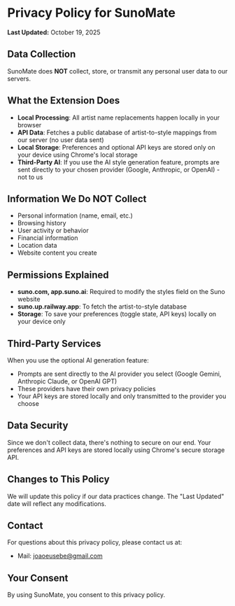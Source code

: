 # Privacy Policy for SunoMate

**Last Updated:** October 19, 2025

## Data Collection

SunoMate does **NOT** collect, store, or transmit any personal user data to our servers.

## What the Extension Does

- **Local Processing**: All artist name replacements happen locally in your browser
- **API Data**: Fetches a public database of artist-to-style mappings from our server (no user data sent)
- **Local Storage**: Preferences and optional API keys are stored only on your device using Chrome's local storage
- **Third-Party AI**: If you use the AI style generation feature, prompts are sent directly to your chosen provider (Google, Anthropic, or OpenAI) - not to us

## Information We Do NOT Collect

- Personal information (name, email, etc.)
- Browsing history
- User activity or behavior
- Financial information
- Location data
- Website content you create

## Permissions Explained

- **suno.com, app.suno.ai**: Required to modify the styles field on the Suno website
- **suno.up.railway.app**: To fetch the artist-to-style database
- **Storage**: To save your preferences (toggle state, API keys) locally on your device only

## Third-Party Services

When you use the optional AI generation feature:
- Prompts are sent directly to the AI provider you select (Google Gemini, Anthropic Claude, or OpenAI GPT)
- These providers have their own privacy policies
- Your API keys are stored locally and only transmitted to the provider you choose

## Data Security

Since we don't collect data, there's nothing to secure on our end. Your preferences and API keys are stored locally using Chrome's secure storage API.

## Changes to This Policy

We will update this policy if our data practices change. The "Last Updated" date will reflect any modifications.

## Contact

For questions about this privacy policy, please contact us at:
- Mail: joaoeusebe@gmail.com

## Your Consent

By using SunoMate, you consent to this privacy policy.
